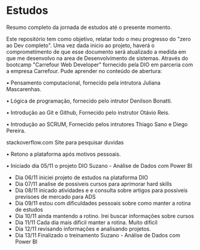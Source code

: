 # Estudos
Resumo completo da jornada de estudos até o presente momento.

Este repositório tem como objetivo, relatar todo o meu progresso do "zero ao Dev completo". Uma vez dada inicio ao projeto, haverá o comprometimento de que esse documento será atualizado a medida em que me desenvolvo na area de Desenvolvimento de sistemas. 
Através do bootcamp "Carrefour Web Developer" fornecido pela DIO em parceria com a empresa Carrefour. Pude aprender no conteúdo de abertura:

• Pensamento computacional, fornecido pela intrutora Juliana Mascarenhas.

• Lógica de programação, fornecido pelo intrutor Denilson Bonatti.

• Introdução ao Git e Github, Fornecido pelo instrutor Otávio Reis.

• Introdução ao SCRUM, Fornecido pelos intrutores Thiago Sano e Diego Pereira.


stackoverflow.com Site para pesquisar duvidas


• Retono a plataforma após motivos pessoais. 

• Iniciado dia 05/11 o projeto DIO Suzano - Análise de Dados com Power BI
- Dia 06/11 iniciei projeto de estudos na plataforma DIO
- Dia 07/11 analise de possiveis cursos para aprimorar hard skills
- Dia 08/11 inicado atividades e e consulta sobre artigos para possiveis previsoes de mercado para ADS
- Dia 09/11 estou com dificuldades pessoais sobre como manter a rotina de estudos
- Dia 10/11 ainda mantendo a rotino. Irei buscar informações sobre cursos
- Dia 11/11 Cada dia mais dificil manter a rotina.  Muito dificil
- Dia 12/11 revisando informações e analisando projetos.
- Dia 13/11 Finalizado o treinamento Suzano - Análise de Dados com Power BI
